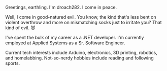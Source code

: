 Greetings, earthling.  I'm droach282.  I come in peace.

Well, I come in good-natured evil.  You know, the kind that's less bent on violent overthrow and more on mismatching socks just to irritate you?  That kind of evil. 😈

I've spent the bulk of my career as a .NET developer.  I'm currently employed at Applied Systems as a Sr. Software Engineer.

Current tech interests include Arduino, electronics, 3D printing, robotics, and homelabbing.  Not-so-nerdy hobbies include reading and following sports.

<!---
droach282/droach282 is a ✨ special ✨ repository because its `README.md` (this file) appears on your GitHub profile.
You can click the Preview link to take a look at your changes.
--->
